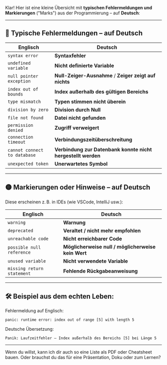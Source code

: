 Klar! Hier ist eine kleine Übersicht mit **typischen Fehlermeldungen und Markierungen** ("Marks") aus der Programmierung – auf **Deutsch**:

---

## 🔴 **Typische Fehlermeldungen – auf Deutsch**

| Englisch                              | Deutsch                                               |
|---------------------------------------|--------------------------------------------------------|
| `syntax error`                        | **Syntaxfehler**                                       |
| `undefined variable`                  | **Nicht definierte Variable**                          |
| `null pointer exception`              | **Null-Zeiger-Ausnahme** / **Zeiger zeigt auf nichts** |
| `index out of bounds`                 | **Index außerhalb des gültigen Bereichs**              |
| `type mismatch`                       | **Typen stimmen nicht überein**                        |
| `division by zero`                    | **Division durch Null**                                |
| `file not found`                      | **Datei nicht gefunden**                               |
| `permission denied`                   | **Zugriff verweigert**                                 |
| `connection timeout`                  | **Verbindungszeitüberschreitung**                      |
| `cannot connect to database`         | **Verbindung zur Datenbank konnte nicht hergestellt werden** |
| `unexpected token`                   | **Unerwartetes Symbol**                                |

---

## 🟡 **Markierungen oder Hinweise – auf Deutsch**

Diese erscheinen z. B. in IDEs (wie VSCode, IntelliJ usw.):

| Englisch                              | Deutsch                                               |
|---------------------------------------|--------------------------------------------------------|
| `warning`                             | **Warnung**                                            |
| `deprecated`                          | **Veraltet / nicht mehr empfohlen**                   |
| `unreachable code`                    | **Nicht erreichbarer Code**                           |
| `possible null reference`             | **Möglicherweise null / möglicherweise kein Wert**     |
| `unused variable`                     | **Nicht verwendete Variable**                         |
| `missing return statement`            | **Fehlende Rückgabeanweisung**                        |

---

## 🛠 Beispiel aus dem echten Leben:

Fehlermeldung auf Englisch:
```
panic: runtime error: index out of range [5] with length 5
```

Deutsche Übersetzung:
```
Panik: Laufzeitfehler – Index außerhalb des Bereichs [5] bei Länge 5
```

---

Wenn du willst, kann ich dir auch so eine Liste als PDF oder Cheatsheet bauen. Oder brauchst du das für eine Präsentation, Doku oder zum Lernen?
